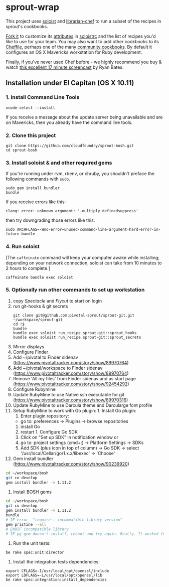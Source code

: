 # sprout-wrap

This project uses [soloist](https://github.com/mkocher/soloist) and [librarian-chef](https://github.com/applicationsonline/librarian-chef)
to run a subset of the recipes in sprout's cookbooks.

[Fork it](https://github.com/pivotal-sprout/sprout-wrap/fork) to
customize its [attributes](http://docs.chef.io/attributes.html) in [soloistrc](/soloistrc) and the list of recipes
you'd like to use for your team. You may also want to add other cookbooks to its [Cheffile](/Cheffile), perhaps one
of the many [community cookbooks](https://supermarket.chef.io/cookbooks). By default it configures an OS X
Mavericks workstation for Ruby development.

Finally, if you've never used Chef before - we highly recommend you buy &amp; watch [this excellent 17 minute screencast](http://railscasts.com/episodes/339-chef-solo-basics) by Ryan Bates.

## Installation under El Capitan (OS X 10.11)

### 1. Install Command Line Tools

    xcode-select --install

If you receive a message about the update server being unavailable and are on Mavericks, then you already have the command line tools.

### 2. Clone this project

    git clone https://github.com/cloudfoundry/sprout-bosh.git
    cd sprout-bosh

### 3. Install soloist & and other required gems

If you're running under rvm, rbenv, or chruby, you shouldn't preface the following commands with `sudo`.

    sudo gem install bundler
    bundle

If you receive errors like this:

    clang: error: unknown argument: '-multiply_definedsuppress'

then try downgrading those errors like this:

    sudo ARCHFLAGS=-Wno-error=unused-command-line-argument-hard-error-in-future bundle

### 4. Run soloist

[The `caffeinate` command will keep your computer awake while installing; depending on your network connection, soloist can take from 10 minutes to 2 hours to complete.]

    caffeinate bundle exec soloist

### 5. Optionally run other commands to set up workstation

1. copy *Spectacle* and *Flycut* to start on login
1. run git-hooks & git secrets
   ```
   git clone git@github.com:pivotal-sprout/sprout-git.git ~/workspace/sprout-git
   cd !$
   bundle
   bundle exec soloist run_recipe sprout-git::sprout_hooks
   bundle exec soloist run_recipe sprout-git::sprout_secrets
   ```
1. Mirror displays
1. Configure Finder
  1. Add ~/pivotal to Finder sidenav (https://www.pivotaltracker.com/story/show/89970764)
  1. Add ~/pivotal/workspace to Finder sidenav (https://www.pivotaltracker.com/story/show/89970764)
  1. Remove 'All my files' from Finder sidenav and as start page (https://www.pivotaltracker.com/story/show/92454292)
1. Configure Rubymine
  1. Update RubyMine to use Native ssh executable for git  (https://www.pivotaltracker.com/story/show/89970316)
  1. Update RubyMine to use Darcula theme and Darcularge font profile
  1. Setup RubyMine to work with Go plugin:
    1. Install Go plugin:
      1. Enter plugin repository:
        - go to: preferences &rarr; Plugins &rarr; browse repositories
      1. install Go
      1. restart
    1. Configure Go SDK
      1. Click on "Set up SDK" in notification window or
      1. go to: project settings (cmd+;) -> Platform Settings -> SDKs
      1. Add SDK (plus icon in top of column) -> Go SDK -> select '/usr/local/Cellar/go/1.x.x/libexec' -> 'Choose'
1. Gem install bundler (https://www.pivotaltracker.com/story/show/90239920)
```bash
cd ~/workspace/bosh
git co develop
gem install bundler -v 1.11.2
```
1. Install BOSH gems
```bash
cd ~/workspace/bosh
git co develop
gem install bundler -v 1.11.2
bundle
# IF error  "require': incompatible library version"
gem pristine --all
# ENDIF incompatible library
# IF pg gem doesn't install, reboot and try again. Really. It worked for me.
```
1. Run the unit tests:
```
be rake spec:unit:director
```
1. Install the integration tests dependencies:
```
export CFLAGS=-I/usr/local/opt/openssl/include
export LDFLAGS=-L/usr/local/opt/openssl/lib
be rake spec:integration:install_dependencies
```
